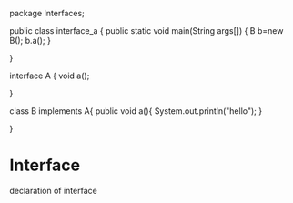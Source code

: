 package Interfaces;

public class interface_a {
	public static void main(String args[])
	{
		B b=new B();
		b.a();
	}
	

}

 interface A {
	void a();

}

 class B implements A{
	public void a(){
		System.out.println("hello");
	}
	
}
# Interface
declaration of interface
